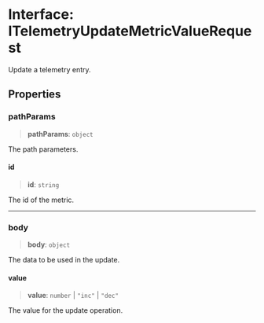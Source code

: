 # Interface: ITelemetryUpdateMetricValueRequest

Update a telemetry entry.

## Properties

### pathParams

> **pathParams**: `object`

The path parameters.

#### id

> **id**: `string`

The id of the metric.

***

### body

> **body**: `object`

The data to be used in the update.

#### value

> **value**: `number` \| `"inc"` \| `"dec"`

The value for the update operation.
